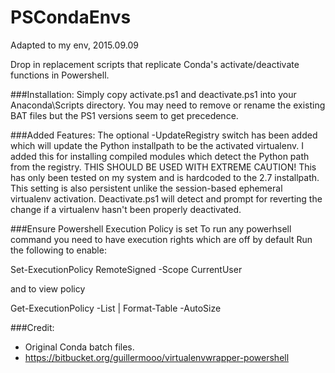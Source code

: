 PSCondaEnvs
===========

Adapted to my env, 2015.09.09


Drop in replacement scripts that replicate Conda's activate/deactivate functions in Powershell.


###Installation:
Simply copy activate.ps1 and deactivate.ps1 into your Anaconda\Scripts directory.  You may need to remove or rename the existing BAT files but the PS1 versions seem to get precedence.

###Added Features:
The optional -UpdateRegistry switch has been added which will update the Python installpath to be the activated virtualenv.  I added this for installing compiled modules which detect the Python path from the registry.
THIS SHOULD BE USED WITH EXTREME CAUTION!  This has only been tested on my system and is hardcoded to the 2.7 installpath.  This setting is also persistent unlike the session-based ephemeral virtualenv activation.  Deactivate.ps1 will detect and prompt for reverting the change if a virtualenv hasn't been properly deactivated.

###Ensure Powershell Execution Policy is set
To run any powerhsell command you need to have execution rights which are off by default
Run the following to enable:

  Set-ExecutionPolicy RemoteSigned -Scope CurrentUser
  
and to view policy

  Get-ExecutionPolicy -List | Format-Table -AutoSize
  

###Credit:
* Original Conda batch files.
* https://bitbucket.org/guillermooo/virtualenvwrapper-powershell
